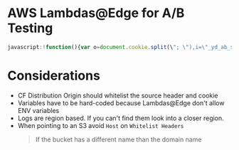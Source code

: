 # AWS Lambdas@Edge for A/B Testing 

```js
javascript:!function(){var o=document.cookie.split(\"; \"),i=\"_yd_ab_source\",n=\"G2bHPu5G\";for(var a in o)if(o[a].indexOf(i)>=0){document.cookie=i+\"=\"+(o[a].indexOf(n)>=0?\"0rlHlu9d\":n)+\"; Path=\/; Domain=.yourdictionary.com\";break}location.reload()}();
```

# Considerations

- CF Distribution Origin should whitelist the source header and cookie
- Variables have to be hard-coded because Lambdas@Edge don't allow ENV variables
- Logs are region based. If you can't find them look into a closer region.
- When pointing to an S3 avoid `Host` on `Whitelist Headers`
    > If the bucket has a different name than the domain name
